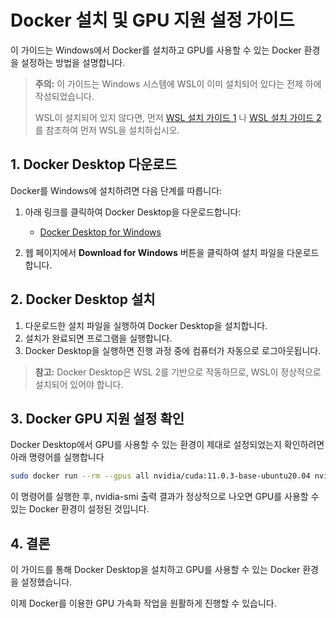 # Docker 설치 및 GPU 지원 설정 가이드

이 가이드는 Windows에서 Docker를 설치하고 GPU를 사용할 수 있는 Docker 환경을 설정하는 방법을 설명합니다.

> **주의:** 이 가이드는 Windows 시스템에 WSL이 이미 설치되어 있다는 전제 하에 작성되었습니다.
>
> WSL이 설치되어 있지 않다면, 먼저 [WSL 설치 가이드 1](https://github.com/sw-dreamer/wsl-install.git) 나 [WSL 설치 가이드 2](https://docs.microsoft.com/en-us/windows/wsl/install)를 참조하여 먼저 WSL을 설치하십시오.

## 1. Docker Desktop 다운로드

Docker를 Windows에 설치하려면 다음 단계를 따릅니다:

1. 아래 링크를 클릭하여 Docker Desktop을 다운로드합니다:
   - [Docker Desktop for Windows](https://www.docker.com/products/docker-desktop/)

2. 웹 페이지에서 **Download for Windows** 버튼을 클릭하여 설치 파일을 다운로드합니다.

## 2. Docker Desktop 설치

1. 다운로드한 설치 파일을 실행하여 Docker Desktop을 설치합니다.
2. 설치가 완료되면 프로그램을 실행합니다.
3. Docker Desktop을 실행하면 진행 과정 중에 컴퓨터가 자동으로 로그아웃됩니다.

> **참고:** Docker Desktop은 WSL 2를 기반으로 작동하므로, WSL이 정상적으로 설치되어 있어야 합니다.

## 3. Docker GPU 지원 설정 확인

Docker Desktop에서 GPU를 사용할 수 있는 환경이 제대로 설정되었는지 확인하려면 아래 명령어를 실행합니다

   ```bash
   sudo docker run --rm --gpus all nvidia/cuda:11.0.3-base-ubuntu20.04 nvidia-smi
   ```

이 명령어를 실행한 후, nvidia-smi 출력 결과가 정상적으로 나오면 GPU를 사용할 수 있는 Docker 환경이 설정된 것입니다.

## 4. 결론

이 가이드를 통해 Docker Desktop을 설치하고 GPU를 사용할 수 있는 Docker 환경을 설정했습니다.

이제 Docker를 이용한 GPU 가속화 작업을 원활하게 진행할 수 있습니다.
